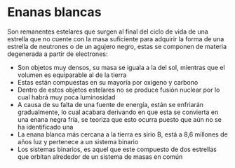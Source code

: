 # Enanas blancas

Son remanentes estelares que surgen al final del ciclo de vida de una estrella que no cuente con la masa suficiente para adquirir la forma de una estrella de neutrones o de un agujero negro, estas se componen de materia degenerada a partir de electrones:

- Son objetos muy densos, su masa se iguala a la del sol, mientras que el volumen es equiparable al de la tierra
- Estas están compuestas en su mayoría por oxígeno y carbono
- Dentro de estos objetos estelares no se produce fusión nuclear por lo cual habrá muy poca luminosidad
- A causa de su falta de una fuente de energía, están se enfriarán gradualmente, lo cual acabara derivando en que esta se convierta en una enana negra fría, se teoriza que esto ocurra puesto que aún no se ha identificado una
- La enana blanca más cercana a la tierra es sirio B, está a 8,6 millones de años luz y pertenece a un sistema binario
- Los sistemas binarios, es aquel que este compuesto de dos estrellas que orbitan alrededor de un sistema de masas en común
